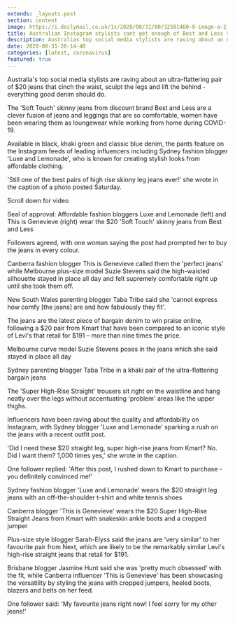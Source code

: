 ```yaml
---
extends: _layouts.post
section: content
image: https://i.dailymail.co.uk/1s/2020/08/31/00/32581460-0-image-a-2_1598829955972.jpg 
title: Australian Instagram stylists cant get enough of Best and Less $20 Soft Touch skinny jeans 
description: Australias top social media stylists are raving about an ultra-flattering pair of $20 jeans that cinch the waist, sculpt the legs and lift the behind - everything good denim should do. 
date: 2020-08-31-20-14-40 
categories: [latest, coronavirus] 
featured: true 
--- 
```

Australia's top social media stylists are raving about an ultra-flattering pair of $20 jeans that cinch the waist, sculpt the legs and lift the behind - everything good denim should do.

The 'Soft Touch' skinny jeans from discount brand Best and Less are a clever fusion of jeans and leggings that are so comfortable, women have been wearing them as loungewear while working from home during COVID-19.

Available in black, khaki green and classic blue denim, the pants feature on the Instagram feeds of leading influencers including Sydney fashion blogger 'Luxe and Lemonade', who is known for creating stylish looks from affordable clothing.

'Still one of the best pairs of high rise skinny leg jeans ever!' she wrote in the caption of a photo posted Saturday.

Scroll down for video 

Seal of approval: Affordable fashion bloggers Luxe and Lemonade (left) and This is Genevieve (right) wear the $20 'Soft Touch' skinny jeans from Best and Less

Followers agreed, with one woman saying the post had prompted her to buy the jeans in every colour. 

Canberra fashion blogger This is Genevieve called them the 'perfect jeans' while Melbourne plus-size model Suzie Stevens said the high-waisted silhouette stayed in place all day and felt supremely comfortable right up until she took them off.

New South Wales parenting blogger Taba Tribe said she 'cannot express how comfy [the jeans] are and how fabulously they fit'. 

The jeans are the latest piece of bargain denim to win praise online, following a $20 pair from Kmart that have been compared to an iconic style of Levi's that retail for $191 – more than nine times the price. 

Melbourne curve model Suzie Stevens poses in the jeans which she said stayed in place all day

Sydney parenting blogger Taba Tribe in a khaki pair of the ultra-flattering bargain jeans 

The 'Super High-Rise Straight' trousers sit right on the waistline and hang neatly over the legs without accentuating 'problem' areas like the upper thighs.

Influencers have been raving about the quality and affordability on Instagram, with Sydney blogger 'Luxe and Lemonade' sparking a rush on the jeans with a recent outfit post.

'Did I need these $20 straight leg, super high-rise jeans from Kmart? No. Did I want them? 1,000 times yes,' she wrote in the caption.

One follower replied: 'After this post, I rushed down to Kmart to purchase - you definitely convinced me!'

Sydney fashion blogger 'Luxe and Lemonade' wears the $20 straight leg jeans with an off-the-shoulder t-shirt and white tennis shoes

Canberra blogger 'This is Genevieve' wears the $20 Super High-Rise Straight Jeans from Kmart with snakeskin ankle boots and a cropped jumper

Plus-size style blogger Sarah-Elyss said the jeans are 'very similar' to her favourite pair from Next, which are likely to be the remarkably similar Levi's high-rise straight jeans that retail for $191.

Brisbane blogger Jasmine Hunt said she was 'pretty much obsessed' with the fit, while Canberra influencer 'This is Genevieve' has been showcasing the versatility by styling the jeans with cropped jumpers, heeled boots, blazers and belts on her feed.

One follower said: 'My favourite jeans right now! I feel sorry for my other jeans!'


